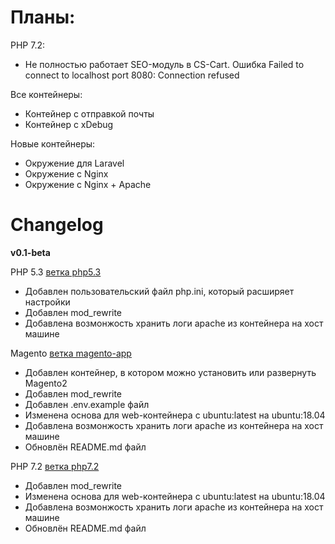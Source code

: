 # Планы:
PHP 7.2:
- Не полностью работает SEO-модуль в CS-Cart. Ошибка Failed to connect to localhost port 8080: Connection refused

Все контейнеры:
- Контейнер с отправкой почты
- Контейнер с xDebug

Новые контейнеры:
- Окружение для Laravel
- Окружение с Nginx
- Окружение с Nginx + Apache


# Changelog
**v0.1-beta**

PHP 5.3 [ветка php5.3](https://github.com/AlekseyBusarev/docker-tools/tree/php5.3)
- Добавлен пользовательский файл php.ini, который расширяет настройки
- Добавлен mod_rewrite
- Добавлена возмонжость хранить логи apache из контейнера на хост машине

Magento [ветка magento-app](https://github.com/AlekseyBusarev/docker-tools/tree/magento-app)
- Добавлен контейнер, в котором можно установить или развернуть Magento2
- Добавлен mod_rewrite
- Добавлен .env.example файл
- Изменена основа для web-контейнера с ubuntu:latest на ubuntu:18.04
- Добавлена возмонжость хранить логи apache из контейнера на хост машине
- Обновлён README.md файл

PHP 7.2 [ветка php7.2](https://github.com/AlekseyBusarev/docker-tools/tree/php7.2)
- Добавлен mod_rewrite
- Изменена основа для web-контейнера с ubuntu:latest на ubuntu:18.04
- Добавлена возмонжость хранить логи apache из контейнера на хост машине
- Обновлён README.md файл